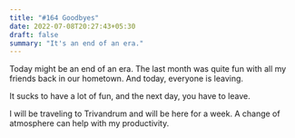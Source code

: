 ```yaml
---
title: "#164 Goodbyes"
date: 2022-07-08T20:27:43+05:30
draft: false
summary: "It's an end of an era."
---
```


Today might be an end of an era. The last month was quite fun with all my friends back in our hometown. And today, everyone is leaving.

It sucks to have a lot of fun, and the next day, you have to leave.

I will be traveling to Trivandrum and will be here for a week. A change of atmosphere can help with my productivity.
